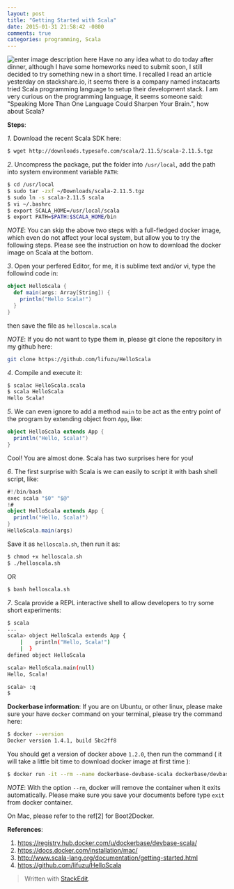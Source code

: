 ```yaml
---
layout: post
title: "Getting Started with Scala"
date: 2015-01-31 21:58:42 -0800
comments: true
categories: programming, Scala 
---
```

![enter image description here](http://grab.by/grabs/d3bb7c13cd4b40142fab4a7eb0ef7155.png)
Have no any idea what to do today after dinner, although I have some homeworks need to submit soon, I still decided to try something new in a short time. I recalled I read an article yesterday on stackshare.io, it seems there is a company named instacarts tried Scala programming language to setup their development stack. I am very curious on the programming language, it seems someone said: "Speaking More Than One Language Could Sharpen Your Brain.", how about Scala?

<!-- more -->
**Steps**:

*1*. Download the recent Scala SDK here:
```bash
$ wget http://downloads.typesafe.com/scala/2.11.5/scala-2.11.5.tgz
```

*2*. Uncompress the package, put the folder into `/usr/local`, add the path into system environment variable `PATH`:
```bash
$ cd /usr/local
$ sudo tar -zxf ~/Downloads/scala-2.11.5.tgz
$ sudo ln -s scala-2.11.5 scala
$ vi ~/.bashrc
$ export SCALA_HOME=/usr/local/scala
$ export PATH=$PATH:$SCALA_HOME/bin
```
*NOTE*: You can skip the above two steps with a full-fledged docker image, which even do not affect your local system, but allow you to try the following steps. Please see the instruction on how to download the docker image on Scala at the bottom.

*3*. Open your perfered Editor, for me, it is sublime text and/or vi, type the followind code in:
``` scala
object HelloScala {
  def main(args: Array[String]) {
    println("Hello Scala!")
  }
}
```
then save the file as `helloscala.scala`

*NOTE*: If you do not want to type them in, please git clone the repository in my github here:
```bash
git clone https://github.com/lifuzu/HelloScala
```

*4*. Compile and execute it:
```bash
$ scalac HelloScala.scala
$ scala HelloScala
Hello Scala!
```

*5*. We can even ignore to add a method `main` to be act as the entry point of the program by extending object from `App`, like:
``` scala
object HelloScala extends App {
  println("Hello, Scala!")
}
```

Cool! You are almost done. Scala has two surprises here for you!

*6*. The first surprise with Scala is we can easily to script it with bash shell script, like:
``` scala
#!/bin/bash
exec scala "$0" "$@"
!#
object HelloScala extends App {
  println("Hello, Scala!")
}
HelloScala.main(args)
```
Save it as `helloscala.sh`, then run it as:
```bash
$ chmod +x helloscala.sh
$ ./helloscala.sh
```
OR
```bash
$ bash helloscala.sh
```

*7*. Scala provide a REPL interactive shell to allow developers to try some short experiments:
```bash
$ scala
...
scala> object HelloScala extends App {
    |    println("Hello, Scala!")
    |  }
defined object HelloScala

scala> HelloScala.main(null)
Hello, Scala!

scala> :q
$
```

**Dockerbase information**:
If you are on Ubuntu, or other linux, please make sure your have `docker` command on your terminal, please try the command here:
```bash
$ docker --version
Docker version 1.4.1, build 5bc2ff8
```
You should get a version of docker above `1.2.0`, then run the command ( it will take a little bit time to download docker image at first time ):
```bash
$ docker run -it --rm --name dockerbase-devbase-scala dockerbase/devbase-scala
```
*NOTE*: With the option `--rm`, docker will remove the container when it exits automatically. Please make sure you save your documents before type `exit` from docker container.

On Mac, please refer to the ref[2] for Boot2Docker.

**References**:

1. https://registry.hub.docker.com/u/dockerbase/devbase-scala/
2. https://docs.docker.com/installation/mac/
3. http://www.scala-lang.org/documentation/getting-started.html
4. https://github.com/lifuzu/HelloScala

> Written with [StackEdit](https://stackedit.io/).
